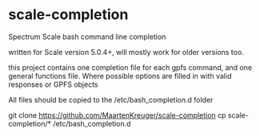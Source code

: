 # scale-completion
Spectrum Scale bash command line completion

written for Scale version 5.0.4+, will mostly work for older versions too.

this project contains one completion file for each gpfs command, and one general functions file. 
Where possible options are filled in with valid responses or GPFS objects


All files should be copied to the /etc/bash_completion.d folder

git clone https://github.com/MaartenKreuger/scale-completion
cp scale-completion/* /etc/bash_completion.d
